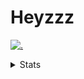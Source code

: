 # Heyzzz  

[![.](https://skillicons.dev/icons?i=ts,nextjs,nestjs,mongodb)](https://skillicons.dev)  

<details>
<summary>Stats</summary
<!--START_SECTION:waka-->

```txt
JavaScript   20 mins         ████████▒░░░░░░░░░░░░░░░░   33.54 %
Other        14 mins         ██████░░░░░░░░░░░░░░░░░░░   23.41 %
JSON         10 mins         ████▒░░░░░░░░░░░░░░░░░░░░   17.86 %
TypeScript   10 mins         ████▒░░░░░░░░░░░░░░░░░░░░   17.81 %
Git Config   4 mins          ██░░░░░░░░░░░░░░░░░░░░░░░   07.34 %
```

<!--END_SECTION:waka-->
</details>
